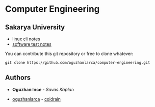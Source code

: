 # Computer Engineering
## Sakarya University

* [linux cli notes](https://github.com/oguzhanlarca/computer-engineering/blob/master/linux.md)
* [software test notes](https://github.com/oguzhanlarca/computer-engineering/blob/master/software_test/README.md)


You can contribute this git repository or free to clone whatever:
```
git clone https://github.com/oguzhanlarca/computer-engineering.git
```

## Authors
* **Oguzhan Ince** - *Savas Kaplan*
- [oguzhanlarca](https://github.com/oguzhanlarca) - [coldrain](https://github.com/Coldrain)

